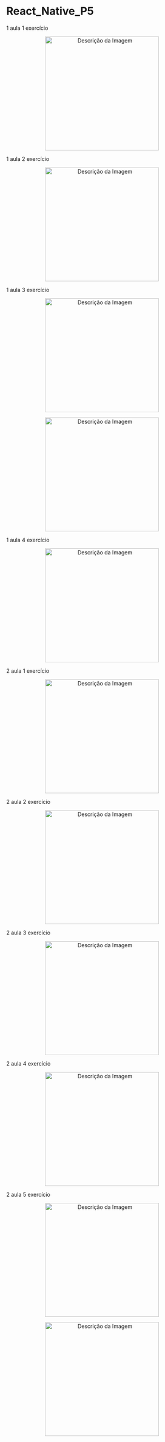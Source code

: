 # React_Native_P5
1 aula 1 exercício
<p align="center">
  <img src="https://github.com/user-attachments/assets/134bfef2-80a8-4c12-b79a-5f29b55ced2b" alt="Descrição da Imagem" width="300" height="auto">
</p>

<!-- ![1000027888](https://github.com/user-attachments/assets/134bfef2-80a8-4c12-b79a-5f29b55ced2b) -->


1 aula 2 exercício

<p align="center">
  <img src="https://github.com/user-attachments/assets/c66fba16-3139-4e05-80ff-5aee3abb7932" alt="Descrição da Imagem" width="300" height="auto">
</p>

<!-- ![1000027889](https://github.com/user-attachments/assets/c66fba16-3139-4e05-80ff-5aee3abb7932) -->
1 aula 3 exercício
<p align="center">
  <img src="https://github.com/user-attachments/assets/bab10243-1be8-45fa-8e96-26ccef9692f9" alt="Descrição da Imagem" width="300" height="auto">
</p>

<p align="center">
  <img src="https://github.com/user-attachments/assets/93972b47-e141-4e25-be9c-057e74f8fce3" alt="Descrição da Imagem" width="300" height="auto">
</p>

<!-- ![1000027890](https://github.com/user-attachments/assets/bab10243-1be8-45fa-8e96-26ccef9692f9) -->
<!-- ![1000027891](https://github.com/user-attachments/assets/93972b47-e141-4e25-be9c-057e74f8fce3) -->
1 aula 4 exercício
<p align="center">
  <img src="https://github.com/user-attachments/assets/c71e7e60-5e2b-4aa5-893a-c4779473d433" alt="Descrição da Imagem" width="300" height="auto">
</p>
<!-- ![1000027892](https://github.com/user-attachments/assets/c71e7e60-5e2b-4aa5-893a-c4779473d433) -->

2 aula 1 exercício
 
<p align="center">
  <img src="https://github.com/user-attachments/assets/c3f7ac1e-2d7c-43f5-abf5-7d0a2b1cd728" alt="Descrição da Imagem" width="300" height="auto">
</p>

2 aula 2 exercício

<p align="center">
  <img src="https://github.com/user-attachments/assets/7fdf009d-b133-4384-9ae9-66b38c96f4e1" alt="Descrição da Imagem" width="300" height="auto">
</p>

2 aula 3 exercício

<p align="center">
  <img src="https://github.com/user-attachments/assets/c598e079-d813-441a-b91e-18c1157b3e06" alt="Descrição da Imagem" width="300" height="auto">
</p>


2 aula 4 exercício

<p align="center">
  <img src="https://github.com/user-attachments/assets/bd538cbb-f787-4c22-87a2-5e4395d35fbc" alt="Descrição da Imagem" width="300" height="auto">
</p>

2 aula 5 exercício
<p align="center">
  <img src="https://github.com/user-attachments/assets/cebbc347-ade3-46b9-b03b-b182eab8d477" alt="Descrição da Imagem" width="300" height="auto">
</p>
<p align="center">
  <img src="https://github.com/user-attachments/assets/4279c637-139a-495b-8e11-a1f1142c3a96" alt="Descrição da Imagem" width="300" height="auto">
</p>




